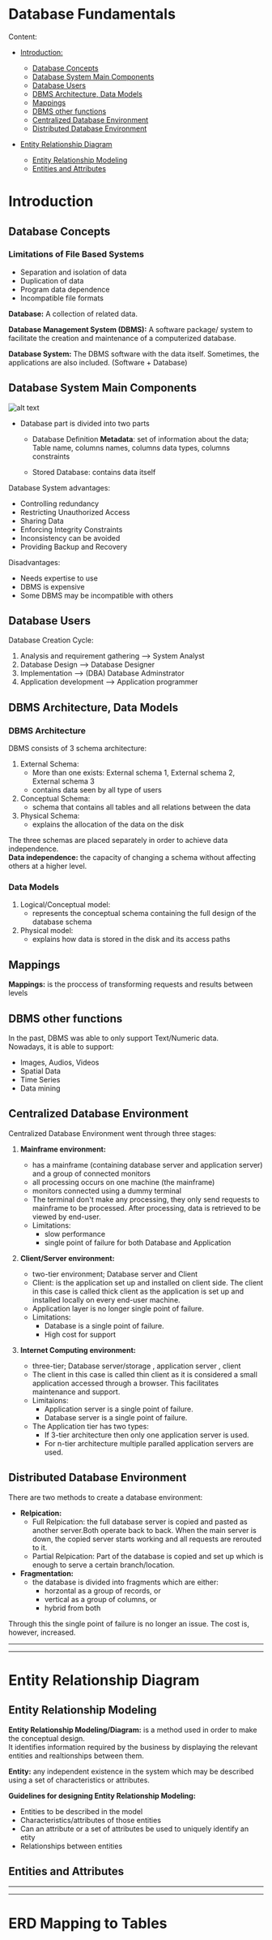 # Database Fundamentals

Content:
- [Introduction:](#intro)
    - [Database Concepts](#concepts)
    - [Database System Main Components](#components)
    - [Database Users](#users)
    - [DBMS Architecture, Data Models](#dbms)
    - [Mappings](#mappings)
    - [DBMS other functions](#other_func)
    - [Centralized Database Environment](#envs)
    - [Distributed Database Environment](#dis_envs)

- [Entity Relationship Diagram](#ERD) 
    - [Entity Relationship Modeling](#erm)
    - [Entities and Attributes](#entities&att)

# Introduction
<a id="intro"></a>

## Database Concepts
<a id="concepts"></a>

### Limitations of File Based Systems
- Separation and isolation of data
- Duplication of data
- Program data dependence
- Incompatible file formats

**Database:** A collection of related data.

**Database Management System (DBMS):** A software package/ system to facilitate the creation and maintenance of a computerized database.

**Database System:** The DBMS software with the data itself. Sometimes, the applications are also included. (Software + Database)

## Database System Main Components
<a id="components"></a>

![alt text](image.png)

 - Database part is divided into two parts
    - Database Definition **Metadata**: set of information about the data; Table name, columns names, columns data types, columns constraints
        
    - Stored Database: contains data itself

Database System advantages:  
- Controlling redundancy
- Restricting Unauthorized Access
- Sharing Data
- Enforcing Integrity Constraints
- Inconsistency can be avoided
- Providing Backup and Recovery

Disadvantages:  
- Needs expertise to use
- DBMS is expensive
- Some DBMS may be incompatible with others

## Database Users
<a id="users"></a>
Database Creation Cycle:  
1. Analysis and requirement gathering --> System Analyst
2. Database Design --> Database Designer
3. Implementation --> (DBA) Database Adminstrator
4. Application development --> Application programmer

## DBMS Architecture, Data Models
<a id="dbms"></a>

### DBMS Architecture  
DBMS consists of 3 schema architecture:
1. External Schema:  
    - More than one exists: External schema 1, External schema 2, External schema 3
    - contains data seen by all type of users
2. Conceptual Schema:  
    - schema that contains all tables and all relations between the data 
3. Physical Schema:
    - explains the allocation of the data on the disk

The three schemas are placed separately in order to achieve data independence.  
**Data independence:** the capacity of changing a schema without affecting others at a higher level.

### Data Models
1. Logical/Conceptual model: 
    - represents the conceptual schema containing the full design of the database schema
2. Physical model:
    - explains how data is stored in the disk and its access paths

## Mappings
<a id="mapping"></a>

**Mappings:** is the proccess of transforming requests and results between levels

## DBMS other functions
<a id="other_func"></a>
In the past, DBMS was able to only support Text/Numeric data.  
Nowadays, it is able to support:
- Images, Audios, Videos
- Spatial Data
- Time Series
- Data mining

## Centralized Database Environment
<a id="envs"></a>

Centralized Database Environment went through three stages:
1. **Mainframe environment:**
    - has a mainframe (containing database server and application server) and a group of connected monitors 
    - all processing occurs on one machine (the mainframe)
    - monitors connected using a dummy terminal
    - The terminal don't make any processing, they only send requests to mainframe to be processed. After processing, data is retrieved to be viewed by end-user. 
    - Limitations:
        - slow performance
        - single point of failure for both Database and Application
        
2. **Client/Server environment:**
    - two-tier environment; Database server and Client 
    - Client: is the application set up and installed on client side. The client in this case is called thick client as the application is set up and installed locally on every end-user machine. 
    - Application layer is no longer single point of failure.
    - Limitations:
        - Database is a single point of failure. 
        - High cost for support

3. **Internet Computing environment:**
    - three-tier; Database server/storage , application server , client
    - The client in this case is called thin client as it is considered a small application accessed through a browser. This facilitates maintenance and support.
    - Limitaions:
        - Application server is a single point of failure.
        - Database server is a single point of failure.
    - The Application tier has two types:
        - If 3-tier architecture then only one application server is used.
        - For n-tier architecture multiple paralled application servers are used.

## Distributed Database Environment
<a id="dis_envs"></a>

There are two methods to create a database environment:
- **Relpication:**
    - Full Relpication: the full database server is copied and pasted as another server.Both operate back to back. When the main server is down, the copied server starts working and all requests are rerouted to it.  
    - Partial Relpication: Part of the database is copied and set up which is enough to serve a certain branch/location.
- **Fragmentation:** 
    - the database is divided into fragments which are either:
        - horzontal as a group of records, or
        - vertical as a group of columns, or
        - hybrid from both

Through this the single point of failure is no longer an issue. The cost is, however, increased.

------------------------
------------------------

# Entity Relationship Diagram
<a id="ERD"></a> 

## Entity Relationship Modeling
<a id="erm"></a>

**Entity Relationship Modeling/Diagram:** is a method used in order to make the conceptual design.  
It identifies information required by the business by displaying the relevant entities and realtionships between them.

**Entity:** any independent existence in the system which may be described using a set of characteristics or attributes.

**Guidelines for designing Entity Relationship Modeling:**
-  Entities to be described in the model
- Characteristics/attributes of those entities
- Can an attribute or a set of attributes be used to uniquely identify an etity
- Relationships between entities

## Entities and Attributes
<a id="entities&att"></a>




------------------------
------------------------
# ERD Mapping to Tables
<a id="ERD"></a> 